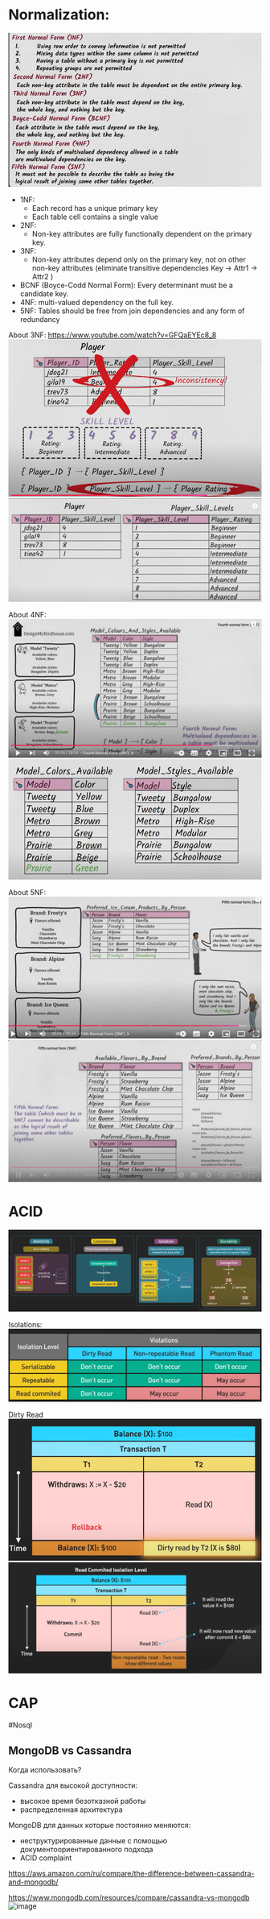 # Normalization:
![img_7.png](img_7.png)
- 1NF:
  - Each record has a unique primary key 
  - Each table cell contains a single value
- 2NF:
  - Non-key attributes are fully functionally dependent on the primary key.
- 3NF:
   - Non-key attributes depend only on the primary key, not on other non-key attributes (eliminate transitive dependencies Key -> Attr1 -> Attr2 )
- BCNF (Boyce-Codd Normal Form):
	Every determinant must be a candidate key.
- 4NF:
	multi-valued dependency on the full key.
- 5NF:
	Tables should be free from join dependencies and any form of redundancy

About 3NF: https://www.youtube.com/watch?v=GFQaEYEc8_8
![img.png](img.png)
![img_1.png](img_1.png)

About 4NF:
![img_2.png](img_2.png)
![img_3.png](img_3.png)

About 5NF:
![img_4.png](img_4.png)
![img_6.png](img_6.png)
# ACID
![img_8.png](img_8.png)

Isolations:
![img_11.png](img_11.png)

Dirty Read
![img_9.png](img_9.png)
![img_10.png](img_10.png)

# CAP


#Nosql

## MongoDB vs Cassandra

Когда использовать?

Cassandra для высокой доступности:
- высокое время безотказной работы
- распределенная архитектура

MongoDB для данных которые постоянно меняются:
- неструктурированные данные с помощью документоориентированного подхода
- ACID complaint
    
https://aws.amazon.com/ru/compare/the-difference-between-cassandra-and-mongodb/

https://www.mongodb.com/resources/compare/cassandra-vs-mongodb
![image](https://github.com/user-attachments/assets/616cda72-0220-4416-a940-b62dee54a6ed)

